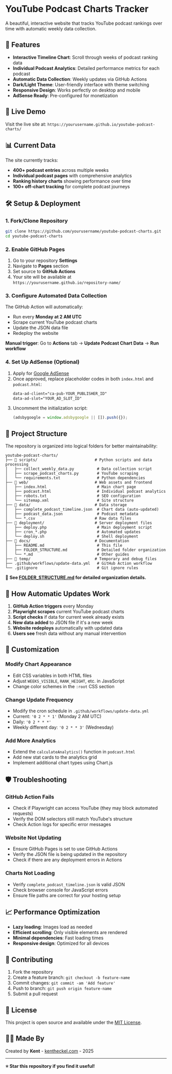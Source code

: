 # YouTube Podcast Charts Tracker

A beautiful, interactive website that tracks YouTube podcast rankings over time with automatic weekly data collection.

## 🎯 Features

- **Interactive Timeline Chart**: Scroll through weeks of podcast ranking data
- **Individual Podcast Analytics**: Detailed performance metrics for each podcast
- **Automatic Data Collection**: Weekly updates via GitHub Actions
- **Dark/Light Theme**: User-friendly interface with theme switching
- **Responsive Design**: Works perfectly on desktop and mobile
- **AdSense Ready**: Pre-configured for monetization

## 🚀 Live Demo

Visit the live site at: `https://yourusername.github.io/youtube-podcast-charts/`

## 📊 Current Data

The site currently tracks:
- **400+ podcast entries** across multiple weeks
- **Individual podcast pages** with comprehensive analytics
- **Ranking history charts** showing performance over time
- **100+ off-chart tracking** for complete podcast journeys

## 🛠️ Setup & Deployment

### 1. Fork/Clone Repository

```bash
git clone https://github.com/yourusername/youtube-podcast-charts.git
cd youtube-podcast-charts
```

### 2. Enable GitHub Pages

1. Go to your repository **Settings**
2. Navigate to **Pages** section
3. Set source to **GitHub Actions**
4. Your site will be available at `https://yourusername.github.io/repository-name/`

### 3. Configure Automated Data Collection

The GitHub Action will automatically:
- Run every **Monday at 2 AM UTC**
- Scrape current YouTube podcast charts
- Update the JSON data file
- Redeploy the website

**Manual trigger**: Go to **Actions** tab → **Update Podcast Chart Data** → **Run workflow**

### 4. Set Up AdSense (Optional)

1. Apply for [Google AdSense](https://www.google.com/adsense)
2. Once approved, replace placeholder codes in both `index.html` and `podcast.html`:
   ```html
   data-ad-client="ca-pub-YOUR_PUBLISHER_ID"
   data-ad-slot="YOUR_AD_SLOT_ID"
   ```
3. Uncomment the initialization script:
   ```javascript
   (adsbygoogle = window.adsbygoogle || []).push({});
   ```

## 📁 Project Structure

The repository is organized into logical folders for better maintainability:

```
youtube-podcast-charts/
├── 📁 scripts/                         # Python scripts and data processing
│   ├── collect_weekly_data.py          # Data collection script
│   ├── scrape_podcast_charts.py        # YouTube scraping
│   └── requirements.txt                # Python dependencies
├── 📁 web/                             # Web assets and frontend
│   ├── index.html                      # Main chart page
│   ├── podcast.html                    # Individual podcast analytics
│   ├── robots.txt                      # SEO configuration
│   └── sitemap.xml                     # Site structure
├── 📁 data/                            # Data storage
│   ├── complete_podcast_timeline.json  # Chart data (auto-updated)
│   ├── podcast_data.json               # Podcast metadata
│   └── *.csv                          # Raw data files
├── 📁 deployment/                      # Server deployment files
│   ├── deploy.php                      # Main deployment script
│   ├── cron_*.php                      # Automated updates
│   └── deploy.sh                       # Shell deployment
├── 📁 docs/                            # Documentation
│   ├── README.md                       # This file
│   ├── FOLDER_STRUCTURE.md             # Detailed folder organization
│   └── *.md                            # Other guides
├── 📁 temp/                            # Temporary and debug files
├── .github/workflows/update-data.yml   # GitHub Action workflow
└── .gitignore                          # Git ignore rules
```

📖 **See [FOLDER_STRUCTURE.md](FOLDER_STRUCTURE.md) for detailed organization details.**

## 🔄 How Automatic Updates Work

1. **GitHub Action triggers** every Monday
2. **Playwright scrapes** current YouTube podcast charts
3. **Script checks** if data for current week already exists
4. **New data added** to JSON file if it's a new week
5. **Website redeploys** automatically with updated data
6. **Users see** fresh data without any manual intervention

## 🎨 Customization

### Modify Chart Appearance
- Edit CSS variables in both HTML files
- Adjust `WEEKS_VISIBLE`, `RANK_HEIGHT`, etc. in JavaScript
- Change color schemes in the `:root` CSS section

### Change Update Frequency
- Modify the cron schedule in `.github/workflows/update-data.yml`
- Current: `'0 2 * * 1'` (Monday 2 AM UTC)
- Daily: `'0 2 * * *'`
- Weekly different day: `'0 2 * * 3'` (Wednesday)

### Add More Analytics
- Extend the `calculateAnalytics()` function in `podcast.html`
- Add new stat cards to the analytics grid
- Implement additional chart types using Chart.js

## 🛡️ Troubleshooting

### GitHub Action Fails
- Check if Playwright can access YouTube (they may block automated requests)
- Verify the DOM selectors still match YouTube's structure
- Check Action logs for specific error messages

### Website Not Updating
- Ensure GitHub Pages is set to use GitHub Actions
- Verify the JSON file is being updated in the repository
- Check if there are any deployment errors in Actions

### Charts Not Loading
- Verify `complete_podcast_timeline.json` is valid JSON
- Check browser console for JavaScript errors
- Ensure file paths are correct for your hosting setup

## 📈 Performance Optimization

- **Lazy loading**: Images load as needed
- **Efficient scrolling**: Only visible elements are rendered
- **Minimal dependencies**: Fast loading times
- **Responsive design**: Optimized for all devices

## 🤝 Contributing

1. Fork the repository
2. Create a feature branch: `git checkout -b feature-name`
3. Commit changes: `git commit -am 'Add feature'`
4. Push to branch: `git push origin feature-name`
5. Submit a pull request

## 📄 License

This project is open source and available under the [MIT License](LICENSE).

## 👨‍💻 Made By

Created by **Kent** - [kentheckel.com](https://kentheckel.com) - 2025

---

**⭐ Star this repository if you find it useful!** 